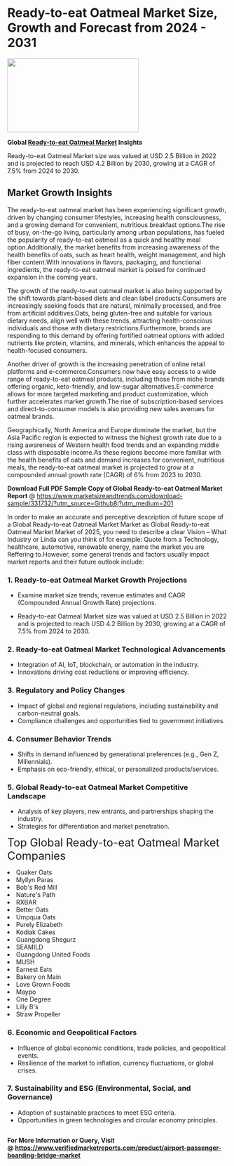 <H1>Ready-to-eat Oatmeal Market Size, Growth and Forecast from 2024 - 2031</H1><img class="aligncenter size-medium wp-image-584254" src="https://thirdeyenews.in/wp-content/uploads/2024/09/Global-Market-Research-300x168.jpeg" alt="" width="300" height="168" /><p><strong>Global&nbsp;<a href="https://www.marketsizeandtrends.com/download-sample/331732/?utm_source=Github8j?utm_medium=201">Ready-to-eat Oatmeal Market</a> Insights</strong></p><p>Ready-to-eat Oatmeal Market size was valued at USD 2.5 Billion in 2022 and is projected to reach USD 4.2 Billion by 2030, growing at a CAGR of 7.5% from 2024 to 2030.</p><p><h2>Market Growth Insights</h2> <p>The ready-to-eat oatmeal market has been experiencing significant growth, driven by changing consumer lifestyles, increasing health consciousness, and a growing demand for convenient, nutritious breakfast options.The rise of busy, on-the-go living, particularly among urban populations, has fueled the popularity of ready-to-eat oatmeal as a quick and healthy meal option.Additionally, the market benefits from increasing awareness of the health benefits of oats, such as heart health, weight management, and high fiber content.With innovations in flavors, packaging, and functional ingredients, the ready-to-eat oatmeal market is poised for continued expansion in the coming years.</p> <p>The growth of the ready-to-eat oatmeal market is also being supported by the shift towards plant-based diets and clean label products.Consumers are increasingly seeking foods that are natural, minimally processed, and free from artificial additives.Oats, being gluten-free and suitable for various dietary needs, align well with these trends, attracting health-conscious individuals and those with dietary restrictions.Furthermore, brands are responding to this demand by offering fortified oatmeal options with added nutrients like protein, vitamins, and minerals, which enhances the appeal to health-focused consumers.</p> <p>Another driver of growth is the increasing penetration of online retail platforms and e-commerce.Consumers now have easy access to a wide range of ready-to-eat oatmeal products, including those from niche brands offering organic, keto-friendly, and low-sugar alternatives.E-commerce allows for more targeted marketing and product customization, which further accelerates market growth.The rise of subscription-based services and direct-to-consumer models is also providing new sales avenues for oatmeal brands.</p> <p>Geographically, North America and Europe dominate the market, but the Asia Pacific region is expected to witness the highest growth rate due to a rising awareness of Western health food trends and an expanding middle class with disposable income.As these regions become more familiar with the health benefits of oats and demand increases for convenient, nutritious meals, the ready-to-eat oatmeal market is projected to grow at a compounded annual growth rate (CAGR) of 6% from 2023 to 2030.</p> <p><span class=""><strong>Download Full PDF Sample Copy of Global Ready-to-eat Oatmeal Market Report</strong> @ <a href="https://www.marketsizeandtrends.com/download-sample/331732/?utm_source=Github8j?utm_medium=201" target="_blank">https://www.marketsizeandtrends.com/download-sample/331732/?utm_source=Github8j?utm_medium=201</a></span></p><p>In order to make an accurate and perceptive description of future scope of a Global&nbsp;Ready-to-eat Oatmeal Market Market as Global&nbsp;Ready-to-eat Oatmeal Market Market of 2025, you need to describe a clear Vision &ndash; What Industry or Linda can you think of for example: Quote from a Technology, healthcare, automotive, renewable energy, name the market you are Reffering to.However, some general trends and factors usually impact market reports and their future outlook include:</p><h3>1.&nbsp;<strong>Ready-to-eat Oatmeal Market Growth Projections</strong></h3><ul><li>Examine market size trends, revenue estimates and CAGR (Compounded Annual Growth Rate) projections.</li><li><p>Ready-to-eat Oatmeal Market size was valued at USD 2.5 Billion in 2022 and is projected to reach USD 4.2 Billion by 2030, growing at a CAGR of 7.5% from 2024 to 2030.</p></li></ul><h3>2.&nbsp;<strong>Ready-to-eat Oatmeal Market Technological Advancements</strong></h3><ul><li>Integration of AI, IoT, blockchain, or automation in the industry.</li><li>Innovations driving cost reductions or improving efficiency.</li></ul><h3>3.&nbsp;<strong>Regulatory and Policy Changes</strong></h3><ul><li>Impact of global and regional regulations, including sustainability and carbon-neutral goals.</li><li>Compliance challenges and opportunities tied to government initiatives.</li></ul><h3>4.&nbsp;<strong>Consumer Behavior Trends</strong></h3><ul><li>Shifts in demand influenced by generational preferences (e.g., Gen Z, Millennials).</li><li>Emphasis on eco-friendly, ethical, or personalized products/services.</li></ul><h3>5.&nbsp;<strong>Global Ready-to-eat Oatmeal Market Competitive Landscape</strong></h3><ul><li>Analysis of key players, new entrants, and partnerships shaping the industry.</li><li>Strategies for differentiation and market penetration.</li></ul><p data-pm-slice="1 1 []"><span style="color: inherit; font-family: inherit; font-size: 25px;">Top Global Ready-to-eat Oatmeal Market Companies</span></p><div class="" data-test-id=""><p><li>Quaker Oats</li><li> Myllyn Paras</li><li> Bob's Red Mill</li><li> Nature's Path</li><li> RXBAR</li><li> Better Oats</li><li> Umpqua Oats</li><li> Purely Elizabeth</li><li> Kodiak Cakes</li><li> Guangdong Shegurz</li><li> SEAMILD</li><li> Guangdong United Foods</li><li> MUSH</li><li> Earnest Eats</li><li> Bakery on Main</li><li> Love Grown Foods</li><li> Maypo</li><li> One Degree</li><li> Lilly B's</li><li> Straw Propeller</li></p></div><h3>6.&nbsp;<strong>Economic and Geopolitical Factors</strong></h3><ul><li>Influence of global economic conditions, trade policies, and geopolitical events.</li><li>Resilience of the market to inflation, currency fluctuations, or global crises.</li></ul><h3>7.&nbsp;<strong>Sustainability and ESG (Environmental, Social, and Governance)</strong></h3><ul><li>Adoption of sustainable practices to meet ESG criteria.</li><li>Opportunities in green technologies and circular economy principles.</li></ul><h2><strong style="font-size: 14px;">For More Information or Query, Visit @&nbsp;</strong><a style="background-color: #ffffff; font-size: 14px;" href="https://www.marketsizeandtrends.com/report/ready-to-eat-oatmeal-market/" target="_blank">https://www.verifiedmarketreports.com/product/airport-passenger-boarding-bridge-market</a></h2>